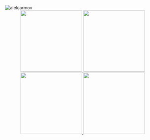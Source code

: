 <img src="https://komarev.com/ghpvc/?username=alekjarmov" alt="alekjarmov" />

<div align="center">
  <a href="https://github.com/anuraghazra/github-readme-stats#gh-light-mode-only">
    <img height=200 src="https://github-readme-stats-git-masterrstaa-rickstaa.vercel.app/api/top-langs/?username=alekjarmov&layout=compact&langs_count=10&hide_border=true&role=owner,collaborator&theme=default#gh-light-mode-only" />
  </a>

  <a href="https://github.com/anuraghazra/github-readme-stats#gh-light-mode-only">
    <img height=200 src="https://github-readme-stats-git-masterrstaa-rickstaa.vercel.app/api?username=alekjarmov&show_icons=true&count_private=true&line_height=28&hide_border=true&card_width=450&include_all_commits=true&role=owner,collaborator&theme=default#gh-light-mode-only" />
  </a>
</div>

<div align="center"> 
  <a href="https://github.com/anuraghazra/github-readme-stats#gh-dark-mode-only">
    <img height=200 src="https://github-readme-stats-git-masterrstaa-rickstaa.vercel.app/api/top-langs/?username=alekjarmov&layout=compact&langs_count=10&count_private=true&hide_border=true&role=owner,collaborator&theme=dark&bg_color=000000#gh-dark-mode-only" />
  </a>

  <a href="https://github.com/anuraghazra/github-readme-stats#gh-dark-mode-only">
    <img height=200 src="https://github-readme-stats-git-masterrstaa-rickstaa.vercel.app/api?username=alekjarmov&show_icons=true&count_private=true&line_height=28&hide_border=true&card_width=450&include_all_commits=true&role=owner,collaborator&theme=dark&bg_color=000000#gh-dark-mode-only" />
  </a>
</div>
